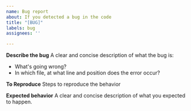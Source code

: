 ```yaml
---
name: Bug report
about: If you detected a bug in the code
title: "[BUG]"
labels: bug
assignees: ''

---
```


**Describe the bug**
A clear and concise description of what the bug is:
- What's going wrong?
- In which file, at what line and position does the error occur?

**To Reproduce**
Steps to reproduce the behavior

**Expected behavior**
A clear and concise description of what you expected to happen.
